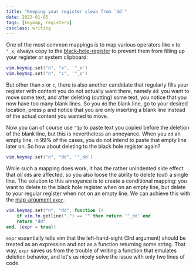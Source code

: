 ```yaml
---
title: "Keeping your register clean from `dd`"
date: 2023-01-05
tags: [keymap, registers]
cssclass: writing
---
```


One of the most common mappings is to map various operators like `x` to `"_x`, always copy to the [black-hole-register](https://neovim.io/doc/user/change.html#quote_) to prevent them from filling up your register or system clipboard:

```lua
vim.keymap.set("n", "x", '"_x')
vim.keymap.set("n", "c", '"_c')
```

But other than `x` or `c`, there is also another candidate that regularly fills your register with content you do not actually want there, namely `dd`: you want to move some text, and after deleting (cutting) some text, you notice that you now have too many blank lines. So you `dd` the blank line, go to your desired location, press `p` and notice that you are only inserting a blank line instead of the actual content you wanted to move. 

Now you can of course use `"1p` to paste text you copied before the deletion of the blank line, but this is nevertheless an annoyance. When you `dd` an empty line, in 99% of the cases, you do not intend to paste that empty line later on. So how about deleting to the black hole register again?

```lua
vim.keymap.set("n", "dd", '"_dd')
```

While such a mapping does work, it has the rather unindented side effect that *all* `dd`s are affected, so you also loose the ability to delete (cut) a single line. The solution to this annoyance is to create a conditional mapping: you want to delete to the black hole register when on an empty line, but delete to your regular register when not on an empty line. We can achieve this with the [map-argument `expr`](https://neovim.io/doc/user/map.html#%3Amap-arguments).

```lua
vim.keymap.set("n", "dd", function ()
	if vim.fn.getline(".") == "" then return '"_dd' end 
	return "dd"
end, {expr = true})
```

`expr` essentially tells vim that the left-hand-sight (3rd argument) should be treated as an expression and not as a function returning some string. That way, `expr` saves us from the trouble of writing a function that emulates deletion behavior, and let's us nicely solve the issue with only two lines of code.